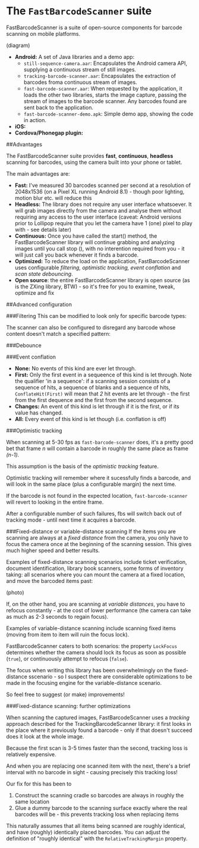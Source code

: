 # The `FastBarcodeScanner` suite
FastBarcodeScanner is a suite of open-source components for barcode scanning on mobile platforms.
 
(diagram)

- **Android:** A set of Java libraries and a demo app:
    - `still-sequence-camera.aar`: Encapsulates the Android camera API, supplying a
    continuous stream of still images.
    - `tracking-barcode-scanner.aar`: Encapsulates the extraction of barcodes froma continuous 
    stream of images.
    - `fast-barcode-scanner.aar`: When requested by the application, it loads the other two 
    libraries, starts the image capture, 
    passing the stream of images to the barcode scanner. Any barcodes found are sent back to 
    the application.
    - `fast-barcode-scanner-demo.apk`: Simple demo app, showing the code in action.
- **iOS:**
- **Cordova/Phonegap plugin:**

##Advantages

The FastBarcodeScanner suite provides **fast**, **continuous**, **headless** scanning 
for barcodes, using the camera built into your phone or tablet.
 
The main advantages are:
 
- **Fast:** I've measured 30 barcodes scanned per second at a resolution of 2048x1536 (on a Pixel XL running Android 8.1) - though poor lighting, motion blur etc. will reduce this
- **Headless:** The library does not require any user interface whatsoever. It will grab images directly from the camera and analyse them without requiring any access to the user interface (caveat: Android versions prior to Lollipop require that you let the camera have 1 (one) pixel to play with - see details later)
- **Continuous:** Once you have called the start() method, the FastBarcodeScanner library will continue grabbing and analyzing images until you call stop (), with no interention required from you - it will just call you back whenever it finds a barcode.
- **Optimized:** To reduce the load on the application, FastBarcodeScanner uses configurable *filtering,* *optimistic tracking,* *event conflation* and *scan state debouncing*.
- **Open source**: the entire FastBarcodeScanner library is open source (as is the ZXing library, BTW) - so it's free for you to examine, tweak, optimize and fix
 
##Advanced configuration

###Filtering
This can be modified to look only for specific barcode types:

The scanner can also be configured to disregard any barcode whose content doesn't match a specified 
pattern:

###Debounce

###Event conflation

- **None:** No events of this kind are ever let through.
- **First:** Only the first event in a sequeence of this kind is let through. Note the 
             qualifier 'in a sequence': if a scanning session consists of a sequence
             of hits, a sequence of blanks and a sequence of hits, `ConflateHit(First)` 
             will mean that *2* hit events are let through - the first from the first 
             dequence and the first from the second sequence.
- **Changes:** An event of this kind is let through if it is the first, or if its 
               value has changed.
- **All:** Every event of this kind is let though (i.e. conflation is off)

###Optimistic tracking

When scanning at 5-30 fps as `fast-barcode-scanner` does, it's a pretty good bet that 
frame *n* will contain a barcode in roughly the same place as frame *(n-1).*
 
This assumption is the basis of the *optimistic tracking* feature.

Optimistic tracking will remember where it sucessfully finds a barcode, and will look in the 
same place (plus a configurable margin) the next time.
 
If the barcode is not found in the expected location, `fast-barcode-scanner` will revert
to looking in the entire frame.

After a configurable number of such failures, fbs will switch back out of tracking mode - 
until next time it acquires a barcode.

###Fixed-distance or variable-distance scanning
If the items you are scanning are always at a *fixed distance* from the camera, you only have to focus the camera once at the beginning of the scanning session. This gives much higher speed and better results.

Examples of fixed-distance scanning scenarios include ticket verification, document identification, library book scanners, some forms of inventory taking: all scenarios where you can mount the camera at a fixed location, and move the barcoded items past:

(photo)

If, on the other hand, you are scanning at *variable distances*, you have to refocus constantly - at the cost of lower performance (the camera can take as much as 2-3 seconds to regain focus).

Examples of variable-distance scanning include scanning fixed items (moving from item to item will ruin the focus lock).

FastBarcodeScanner caters to both scenarios: the property `LockFocus` determines whether the camera should lock its focus as soon as possible (`true`), or continuously attempt to refocus (`false`).

The focus when writing this library has been overwhelmingly on the fixed-distance sscenario - so I suspect there are considerable optimizations to be made in the focusing engine for the variable-distance scenario.

So feel free to suggest (or make) improvements!
 
###Fixed-distance scanning: further optimizations

When scanning the captured images, FastBarcodeScanner uses a *tracking* approach described for the TrackingBarcodeScanner library: it first looks in the place where it previously found a barcode - only if that doesn't succeed does it look at the whole image.

Because the first scan is 3-5 times faster than the second, tracking loss is relatively expensive.

And when you are replacing one scanned item with the next, there's a brief interval with no barcode in sight - causing precisely this tracking loss!

Our fix for this has been to 

1. Construct the scanning cradle so barcodes are always in roughly the same location
2. Glue a dummy barcode to the scanning surface exactly where the real barcodes will be - this prevents tracking loss when replacing items

This naturally assumes that all items being scanned are roughly identical, and have (roughly) identically placed barcodes. You can adjust the definition of "roughly identical" with the `RelativeTrackingMargin` property.


